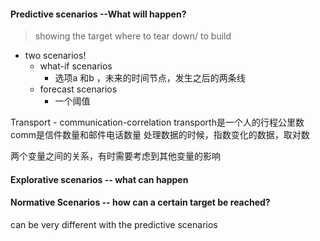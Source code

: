 #### Predictive scenarios --What will happen?
>showing the target
>where to tear down/ to build

- two scenarios!
	- what-if scenarios
		- 选项a 和b ，未来的时间节点，发生之后的两条线
	- forecast scenarios
		- 一个阈值

Transport - communication-correlation
	transporth是一个人的行程公里数
	comm是信件数量和邮件电话数量
	处理数据的时候，指数变化的数据，取对数

两个变量之间的关系，有时需要考虑到其他变量的影响
#### Explorative scenarios -- what can happen
#### Normative Scenarios -- how can a certain target be reached?
can be very different with the predictive scenarios

